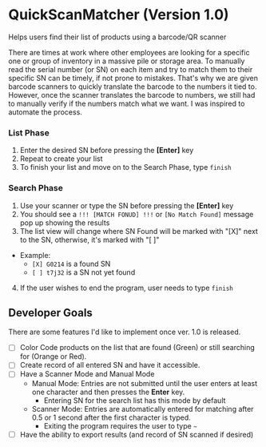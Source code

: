 # QuickScanMatcher (Version 1.0)

Helps users find their list of products using a barcode/QR scanner

There are times at work where other employees are looking for a specific one or group of inventory in a massive pile or storage area. To manually read the serial number (or SN) on each item and try to match them to their specific SN can be timely, if not prone to mistakes. That's why we are given barcode scanners to quickly translate the barcode to the numbers it tied to. However, once the scanner translates the barcode to numbers, we still had to manually verify if the numbers match what we want. I was inspired to automate the process.


### List Phase

1. Enter the desired SN before pressing the **[Enter]** key
2. Repeat to create your list
3. To finish your list and move on to the Search Phase, type `finish`

### Search Phase

1. Use your scanner or type the SN before pressing the **[Enter]** key
2. You should see a `!!! [MATCH FONUD] !!!` or `[No Match Found]` message pop up showing the results
3. The list view will change where SN Found will be marked with "[X]" next to the SN, otherwise, it's marked with "[ ]"

- Example:
  - `[X] G0214` is a found SN
  - `[ ] t7j32` is a SN not yet found

4. If the user wishes to end the program, user needs to type `finish`

## Developer Goals

There are some features I'd like to implement once ver. 1.0 is released.

- [ ] Color Code products on the list that are found (Green) or still searching for (Orange or Red).
- [ ] Create record of all entered SN and have it accessible.
- [ ] Have a Scanner Mode and Manual Mode
  - Manual Mode: Entries are not submitted until the user enters at least one character and then presses the **Enter** key.
    - Entering SN for the search list has this mode by default
  - Scanner Mode: Entries are automatically entered for matching after 0.5 or 1 second after the first character is typed.
    - Exiting the program requires the user to type `~`
- [ ] Have the ability to export results (and record of SN scanned if desired)
